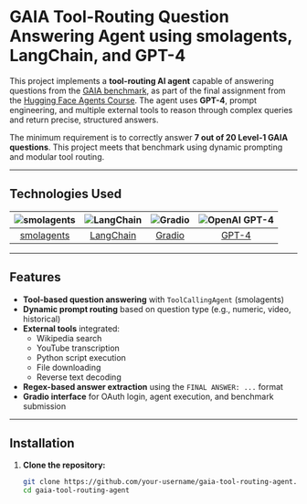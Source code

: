 # GAIA Tool-Routing Question Answering Agent using smolagents, LangChain, and GPT-4

This project implements a **tool-routing AI agent** capable of answering questions from the [GAIA benchmark](https://huggingface.co/learn/agents-course/en/unit4/what-is-gaia), as part of the final assignment from the [Hugging Face Agents Course](https://huggingface.co/learn/agents-course/en/unit4/hands-on). The agent uses **GPT-4**, prompt engineering, and multiple external tools to reason through complex queries and return precise, structured answers.

The minimum requirement is to correctly answer **7 out of 20 Level-1 GAIA questions**. This project meets that benchmark using dynamic prompting and modular tool routing.

---

## Technologies Used

| ![smolagents](https://path.to/smolagents/logo.png) | ![LangChain](https://raw.githubusercontent.com/langchain-ai/.github/main/profile/logo-dark.svg#gh-light-mode-only) | ![Gradio](https://gradio.app/assets/logo-dark.svg) | ![OpenAI GPT-4](https://seeklogo.com/images/O/openai-logo-8B9BFEDC26-seeklogo.com.png) |
|:--:|:--:|:--:|:--:|
| [smolagents](https://github.com/smol-ai/smol-agents) | [LangChain](https://www.langchain.com/) | [Gradio](https://gradio.app/) | [GPT-4](https://openai.com/gpt-4) |

---

## Features

- **Tool-based question answering** with `ToolCallingAgent` (smolagents)
- **Dynamic prompt routing** based on question type (e.g., numeric, video, historical)
- **External tools** integrated:
  - Wikipedia search
  - YouTube transcription
  - Python script execution
  - File downloading
  - Reverse text decoding
- **Regex-based answer extraction** using the `FINAL ANSWER: ...` format
- **Gradio interface** for OAuth login, agent execution, and benchmark submission

---

## Installation

1. **Clone the repository:**
   ```bash
   git clone https://github.com/your-username/gaia-tool-routing-agent.git
   cd gaia-tool-routing-agent
